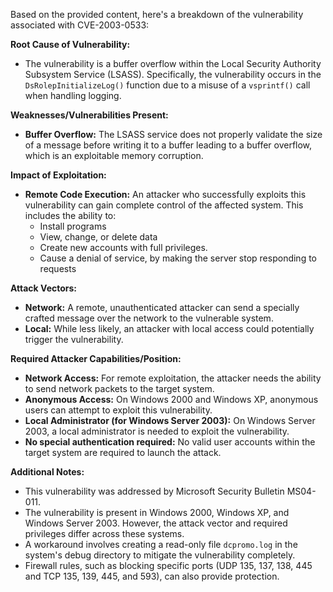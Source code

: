 Based on the provided content, here's a breakdown of the vulnerability associated with CVE-2003-0533:

**Root Cause of Vulnerability:**

- The vulnerability is a buffer overflow within the Local Security Authority Subsystem Service (LSASS). Specifically, the vulnerability occurs in the `DsRolepInitializeLog()` function due to a misuse of a `vsprintf()` call when handling logging.

**Weaknesses/Vulnerabilities Present:**

- **Buffer Overflow:** The LSASS service does not properly validate the size of a message before writing it to a buffer leading to a buffer overflow, which is an exploitable memory corruption.

**Impact of Exploitation:**

- **Remote Code Execution:** An attacker who successfully exploits this vulnerability can gain complete control of the affected system. This includes the ability to:
    - Install programs
    - View, change, or delete data
    - Create new accounts with full privileges.
    - Cause a denial of service, by making the server stop responding to requests

**Attack Vectors:**

- **Network:** A remote, unauthenticated attacker can send a specially crafted message over the network to the vulnerable system.
- **Local:** While less likely, an attacker with local access could potentially trigger the vulnerability.

**Required Attacker Capabilities/Position:**

- **Network Access:** For remote exploitation, the attacker needs the ability to send network packets to the target system.
- **Anonymous Access:** On Windows 2000 and Windows XP, anonymous users can attempt to exploit this vulnerability.
- **Local Administrator (for Windows Server 2003):** On Windows Server 2003, a local administrator is needed to exploit the vulnerability.
- **No special authentication required:** No valid user accounts within the target system are required to launch the attack.

**Additional Notes:**

- This vulnerability was addressed by Microsoft Security Bulletin MS04-011.
- The vulnerability is present in Windows 2000, Windows XP, and Windows Server 2003. However, the attack vector and required privileges differ across these systems.
- A workaround involves creating a read-only file `dcpromo.log` in the system's debug directory to mitigate the vulnerability completely.
- Firewall rules, such as blocking specific ports (UDP 135, 137, 138, 445 and TCP 135, 139, 445, and 593), can also provide protection.